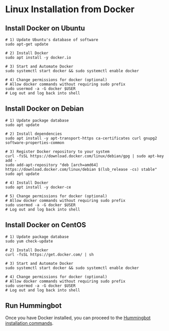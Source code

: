 # Linux Installation from Docker

## Install Docker on Ubuntu

```
# 1) Update Ubuntu's database of software
sudo apt-get update

# 2) Install Docker
sudo apt install -y docker.io

# 3) Start and Automate Docker
sudo systemctl start docker && sudo systemctl enable docker

# 4) Change permissions for docker (optional)
# Allow docker commands without requiring sudo prefix
sudo usermod -a -G docker $USER
# Log out and log back into shell
```

## Install Docker on Debian

```
# 1) Update package database
sudo apt update

# 2) Install dependencies
sudo apt install -y apt-transport-https ca-certificates curl gnupg2 software-properties-common

# 3) Register Docker repository to your system
curl -fsSL https://download.docker.com/linux/debian/gpg | sudo apt-key add -
sudo add-apt-repository "deb [arch=amd64] https://download.docker.com/linux/debian $(lsb_release -cs) stable"
sudo apt update

# 4) Install Docker
sudo apt install -y docker-ce

# 5) Change permissions for docker (optional)
# Allow docker commands without requiring sudo prefix
sudo usermod -a -G docker $USER
# Log out and log back into shell
```

## Install Docker on CentOS

```
# 1) Update package database
sudo yum check-update

# 2) Install Docker
curl -fsSL https://get.docker.com/ | sh

# 3) Start and Automate Docker
sudo systemctl start docker && sudo systemctl enable docker

# 4) Change permissions for docker (optional)
# Allow docker commands without requiring sudo prefix
sudo usermod -a -G docker $USER
# Log out and log back into shell
```

## Run Hummingbot

Once you have Docker installed, you can proceed to the [Hummingbot installation commands](/installation/docker/#installing-hummingbot).
